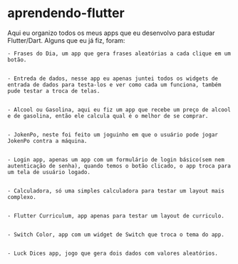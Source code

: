 # aprendendo-flutter

Aqui eu organizo todos os meus apps que eu desenvolvo para estudar Flutter/Dart. Alguns que
eu já fiz, foram:

	- Frases do Dia, um app que gera frases aleatórias a cada clique em um botão.
	
	
	- Entreda de dados, nesse app eu apenas juntei todos os widgets de entrada de dados para testa-los e ver como cada um funciona, também pude testar a troca de telas.
	

	- Alcool ou Gasolina, aqui eu fiz um app que recebe um preço de alcool e de gasolina, então ele calcula qual é o melhor de se comprar.
	

	- JokenPo, neste foi feito um joguinho em que o usuário pode jogar JokenPo contra a máquina.


	- Login app, apenas um app com um formulário de login básico(sem nem autenticação de senha), quando temos o botão clicado, o app troca para um tela de usuário logado.


	- Calculadora, só uma simples calculadora para testar um layout mais complexo.
	
	
	- Flutter Curriculum, app apenas para testar um layout de curriculo.
	
	
	- Switch Color, app com um widget de Switch que troca o tema do app.
	
	
	- Luck Dices app, jogo que gera dois dados com valores aleatórios.
